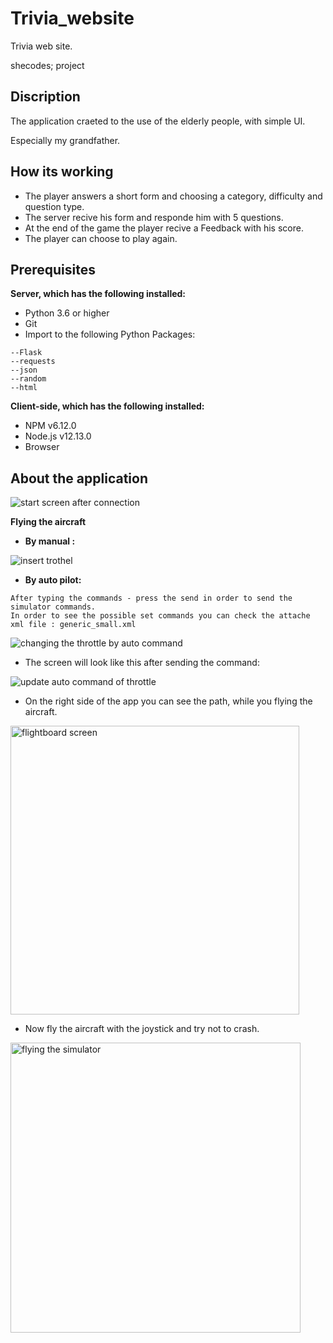 # Trivia_website
Trivia web site.

shecodes; project

## Discription
The application craeted to the use of the elderly people, with simple UI.

Especially my grandfather.

## How its working
- The player answers a short form and choosing a category, difficulty and question type.
- The server recive his form and responde him with 5 questions.
- At the end of the game the player recive a Feedback with his score.
- The player can choose to play again.

## Prerequisites
**Server, which has the following installed:**
- Python 3.6 or higher
- Git
- Import to the following Python Packages:
```
--Flask
--requests
--json
--random
--html
```

**Client-side, which has the following installed:**

- NPM v6.12.0
- Node.js v12.13.0
- Browser

## About the application


![start screen after connection](https://user-images.githubusercontent.com/45918656/72072738-40946780-32f7-11ea-94ec-8d637411fada.png)

**Flying the  aircraft**

- **By manual :**

![insert trothel](https://user-images.githubusercontent.com/45918656/72072847-6faad900-32f7-11ea-9811-3de54ac27e6b.png)

- **By auto pilot:**
```
After typing the commands - press the send in order to send the simulator commands.
In order to see the possible set commands you can check the attache xml file : generic_small.xml
```

![changing the throttle by auto command](https://user-images.githubusercontent.com/45918656/72072992-b7316500-32f7-11ea-8f8a-507a13b23af3.png)

- The screen will look like this after sending the command:

![update auto command of throttle](https://user-images.githubusercontent.com/45918656/72073075-da5c1480-32f7-11ea-8868-d885c7040df2.png)

- On the right side of the app you can see the path, while you flying the aircraft.

<img width="462" alt="flightboard screen" src="https://user-images.githubusercontent.com/45918656/72073144-011a4b00-32f8-11ea-85fa-0bd44d40ac05.png">

- Now fly the aircraft with the joystick and try not to crash.

<img width="464" alt="flying the simulator" src="https://user-images.githubusercontent.com/45918656/72073198-1e4f1980-32f8-11ea-9e54-706a6a6be59b.png">

